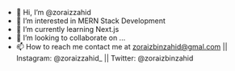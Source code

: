 - 👋 Hi, I’m @zoraizzahid
- 👀 I’m interested in MERN Stack Development
- 🌱 I’m currently learning Next.js
- 💞️ I’m looking to collaborate on ...
- 📫 How to reach me contact me at zoraizbinzahid@gmal.com || Instagram: @zoraizzahid_ || Twitter: @zoraizbinzahid  
                                                            

<!---
zoraizzahid/zoraizzahid is a ✨ special ✨ repository because its `README.md` (this file) appears on your GitHub profile.
You can click the Preview link to take a look at your changes.
--->
